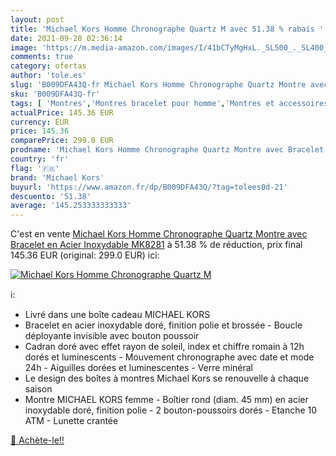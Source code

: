 ```yaml
---
layout: post
title: 'Michael Kors Homme Chronographe Quartz M avec 51.38 % rabais '
date: 2021-09-28 02:36:14
image: 'https://m.media-amazon.com/images/I/41bCTyMgHxL._SL500_._SL400_.jpg'
comments: true
category: ofertas
author: 'tole.es'
slug: 'B009DFA43Q-fr Michael Kors Homme Chronographe Quartz Montre avec...'
sku: 'B009DFA43Q-fr'
tags: [ 'Montres','Montres bracelet pour homme','Montres et accessoires','Montres homme','michael kors', ]
actualPrice: 145.36 EUR
currency: EUR
price: 145.36
comparePrice: 299.0 EUR
prodname: 'Michael Kors Homme Chronographe Quartz Montre avec Bracelet en Acier Inoxydable MK8281'
country: 'fr'
flag: '🇫🇷'
brand: 'Michael Kors'
buyurl: 'https://www.amazon.fr/dp/B009DFA43Q/?tag=tolees0d-21'
descuento: '51.38'
average: '145.253333333333'
---
```


C'est en vente [Michael Kors Homme Chronographe Quartz Montre avec Bracelet en Acier Inoxydable MK8281](https://www.amazon.fr/dp/B009DFA43Q/?tag=tolees0d-21)  à  51.38 % de réduction, prix final  145.36 EUR (original: 299.0 EUR) ici:

[![Michael Kors Homme Chronographe Quartz M](https://m.media-amazon.com/images/I/41bCTyMgHxL._SL500_._SL400_.jpg)](https://www.amazon.fr/dp/B009DFA43Q/?tag=tolees0d-21)

ℹ️:

- Livré dans une boîte cadeau MICHAEL KORS
- Bracelet en acier inoxydable doré, finition polie et brossée - Boucle déployante invisible avec bouton poussoir
- Cadran doré avec effet rayon de soleil, index et chiffre romain à 12h dorés et luminescents - Mouvement chronographe avec date et mode 24h - Aiguilles dorées et luminescentes - Verre minéral
- Le design des boîtes à montres Michael Kors se renouvelle à chaque saison
- Montre MICHAEL KORS femme - Boîtier rond (diam. 45 mm) en acier inoxydable doré, finition polie - 2 bouton-poussoirs dorés - Etanche 10 ATM - Lunette crantée

[🛒 Achète-le!!](https://www.amazon.fr/dp/B009DFA43Q/?tag=tolees0d-21)

